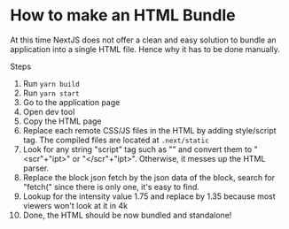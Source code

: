 # How to make an HTML Bundle
At this time NextJS does not offer a clean and easy solution to bundle an application into a single HTML file.
Hence why it has to be done manually.

Steps
1. Run `yarn build`
2. Run `yarn start`
3. Go to the application page
4. Open dev tool
5. Copy the HTML page
6. Replace each remote CSS/JS files in the HTML by adding style/script tag. The compiled files are located at `.next/static`
7. Look for any string "script" tag such as "<script>" or "</script>" and convert them to "<scr"+"ipt>" or "</scr"+"ipt>". Otherwise, it messes up the HTML parser.
8. Replace the block json fetch by the json data of the block, search for "fetch(" since there is only one, it's easy to find.
9. Lookup for the intensity value 1.75 and replace by 1.35 because most viewers won't look at it in 4k
9. Done, the HTML should be now bundled and standalone!
